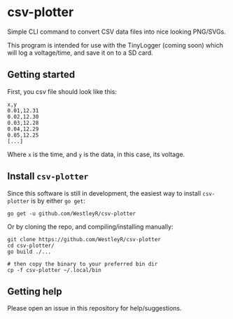 # csv-plotter

Simple CLI command to convert CSV data files into nice looking PNG/SVGs.

This program is intended for use with the TinyLogger (coming soon) which
will log a voltage/time, and save it on to a SD card.

## Getting started

First, you csv file should look like this:

```csv
x,y
0.01,12.31
0.02,12.30
0.03,12.28
0.04,12.29
0.05,12.25
[...]
```

Where `x` is the time, and `y` is the data, in this case, its voltage.

## Install `csv-plotter`

Since this software is still in development, the easiest way to install
`csv-plotter` is by either `go get`:

```
go get -u github.com/WestleyR/csv-plotter
```

Or by cloning the repo, and compiling/installing manually:

```
git clone https://github.com/WestleyR/csv-plotter
cd csv-plotter/
go build ./...

# then copy the binary to your preferred bin dir
cp -f csv-plotter ~/.local/bin
```

## Getting help

Please open an issue in this repository for help/suggestions.

